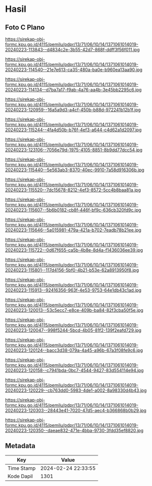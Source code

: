 # Hasil

## Foto C Plano

https://sirekap-obj-formc.kpu.go.id/4115/pemilu/pdpr/13/71/06/10/14/1371061014019-20240223-113843--d4834c2e-3b55-42d7-868f-ddff3f56f011.jpg

https://sirekap-obj-formc.kpu.go.id/4115/pemilu/pdpr/13/71/06/10/14/1371061014019-20240223-114540--21e7e613-ca35-480a-ba0e-b960ea13aa90.jpg

https://sirekap-obj-formc.kpu.go.id/4115/pemilu/pdpr/13/71/06/10/14/1371061014019-20240223-114134--d7ba7a17-f9ab-4a76-aa4b-3e45bb2295c6.jpg

https://sirekap-obj-formc.kpu.go.id/4115/pemilu/pdpr/13/71/06/10/14/1371061014019-20240223-120959--16a5a9d3-a4cf-450b-b88d-972241b12b1f.jpg

https://sirekap-obj-formc.kpu.go.id/4115/pemilu/pdpr/13/71/06/10/14/1371061014019-20240223-115244--4fa4d50b-b76f-4ef3-a644-c4d62a1d2097.jpg

https://sirekap-obj-formc.kpu.go.id/4115/pemilu/pdpr/13/71/06/10/14/1371061014019-20240223-123106--7056e79d-1975-4105-8851-8b9dd77dcc54.jpg

https://sirekap-obj-formc.kpu.go.id/4115/pemilu/pdpr/13/71/06/10/14/1371061014019-20240223-115440--5e563ab3-8370-40ec-9910-7a58d916306b.jpg

https://sirekap-obj-formc.kpu.go.id/4115/pemilu/pdpr/13/71/06/10/14/1371061014019-20240223-115520--7dc15678-8212-4ef3-8572-5cc4b8baa81a.jpg

https://sirekap-obj-formc.kpu.go.id/4115/pemilu/pdpr/13/71/06/10/14/1371061014019-20240223-115607--5b6b0182-cb8f-446f-bf9c-636cb320fd9c.jpg

https://sirekap-obj-formc.kpu.go.id/4115/pemilu/pdpr/13/71/06/10/14/1371061014019-20240223-115646--5a015981-479a-421a-b702-7eadb78b21ee.jpg

https://sirekap-obj-formc.kpu.go.id/4115/pemilu/pdpr/13/71/06/10/14/1371061014019-20240223-115722--0d67f655-ca5b-4b8e-8d4a-f1436036ee39.jpg

https://sirekap-obj-formc.kpu.go.id/4115/pemilu/pdpr/13/71/06/10/14/1371061014019-20240223-115801--117d4156-5bf0-4b21-b53e-62a8913950f8.jpg

https://sirekap-obj-formc.kpu.go.id/4115/pemilu/pdpr/13/71/06/10/14/1371061014019-20240223-115913--92416356-963f-4e53-9753-64e1db43c1ad.jpg

https://sirekap-obj-formc.kpu.go.id/4115/pemilu/pdpr/13/71/06/10/14/1371061014019-20240223-120013--53c5ecc7-e8ce-409b-ba84-82f3cba50f5e.jpg

https://sirekap-obj-formc.kpu.go.id/4115/pemilu/pdpr/13/71/06/10/14/1371061014019-20240223-120047--998f5244-5bcd-4b05-81f2-139f2eafd729.jpg

https://sirekap-obj-formc.kpu.go.id/4115/pemilu/pdpr/13/71/06/10/14/1371061014019-20240223-120124--bacc3d38-079a-4a45-a96b-67a3f08fe9c6.jpg

https://sirekap-obj-formc.kpu.go.id/4115/pemilu/pdpr/13/71/06/10/14/1371061014019-20240223-120158--c7941bda-0bc7-4544-9427-83d554114e94.jpg

https://sirekap-obj-formc.kpu.go.id/4115/pemilu/pdpr/13/71/06/10/14/1371061014019-20240223-120229--cb763dd0-5983-4de1-a002-8a98330d4b43.jpg

https://sirekap-obj-formc.kpu.go.id/4115/pemilu/pdpr/13/71/06/10/14/1371061014019-20240223-120303--28443e41-7020-47d5-aec4-b366868b0b29.jpg

https://sirekap-obj-formc.kpu.go.id/4115/pemilu/pdpr/13/71/06/10/14/1371061014019-20240223-120350--daeae832-471e-4bba-9730-3fdd35ef8820.jpg


## Metadata

| Key        | Value               |
| ---------- | ------------------- |
| Time Stamp | 2024-02-24 22:33:55 |
| Kode Dapil | 1301                |



